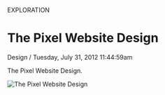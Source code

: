 <p class="type">EXPLORATION</p>

# The Pixel Website Design

<p class="meta">Design  /  Tuesday, July 31, 2012 11:44:59am</p>

The Pixel Website Design.

![The Pixel Website Design](https://farooq-agent.web.app/assets/images/works/large/0qUmt8MF_work_image.png)
